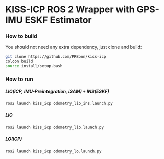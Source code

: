 # KISS-ICP ROS 2 Wrapper with GPS-IMU ESKF Estimator

### How to build

You should not need any extra dependency, just clone and build:

```sh
git clone https://github.com/PRBonn/kiss-icp
colcon build
source install/setup.bash
```

### How to run

##### LIO(ICP, IMU-Preintegration, iSAM) + INS(ESKF)

```sh
ros2 launch kiss_icp odometry_lio_ins.launch.py
```

##### LIO

```sh
ros2 launch kiss_icp odometry_lio.launch.py
```

##### LO(ICP)

```sh
ros2 launch kiss_icp odometry_lo.launch.py
```
